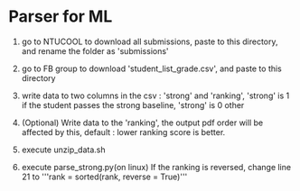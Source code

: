 # Parser for ML
1. go to NTUCOOL to download all submissions, paste to this directory, and rename the folder as 'submissions'
2. go to FB group to download 'student_list_grade.csv', and paste to this directory
3. write data to two columns in the csv : 'strong' and 'ranking', 'strong' is 1 if the student passes the strong baseline, 'strong' is 0 other
4. (Optional) Write data to the 'ranking', the output pdf order will be affected by this, default : lower ranking score is better.

3. execute unzip_data.sh

4. execute parse_strong.py(on linux) If the ranking is reversed, change line 21 to '''rank = sorted(rank, reverse = True)'''

